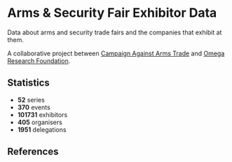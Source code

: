 # Arms & Security Fair Exhibitor Data

Data about arms and security trade fairs and the companies that exhibit at them.

A collaborative project between [Campaign Against Arms Trade](https://caat.org.uk) and [Omega Research Foundation](https://omegaresearchfoundation.org/).

## Statistics

-   **52** series
-   **370** events
-   **101731** exhibitors
-   **405** organisers
-   **1951** delegations


## References
